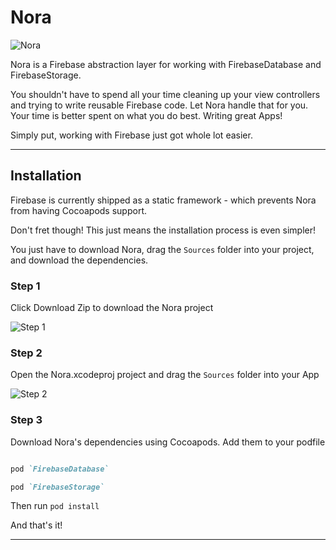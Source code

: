 # Nora

![Nora](https://github.com/SD10/Nora/blob/master/NoraBanner.png)

Nora is a Firebase abstraction layer for working with FirebaseDatabase and FirebaseStorage.

You shouldn't have to spend all your time cleaning up your view controllers and trying to write reusable Firebase code. 
Let Nora handle that for you. Your time is better spent on what you do best. Writing great Apps!

Simply put, working with Firebase just got whole lot easier.

---

## Installation

Firebase is currently shipped as a static framework - which prevents Nora from having Cocoapods support.

Don't fret though! This just means the installation process is even simpler!

You just have to download Nora, drag the `Sources` folder into your project, and download the dependencies.

### Step 1

Click Download Zip to download the Nora project

![Step 1](https://github.com/SD10/Nora/blob/master/Screen%20Shot%202017-04-05%20at%204.07.48%20AM.png)

### Step 2

Open the Nora.xcodeproj project and drag the `Sources` folder into your App

![Step 2](https://github.com/SD10/Nora/blob/master/Screen%20Shot%202017-04-05%20at%204.10.29%20AM.png)

### Step 3

Download Nora's dependencies using Cocoapods. Add them to your podfile

```rb

pod `FirebaseDatabase`

pod `FirebaseStorage`

```

Then run `pod install`

And that's it!

---


